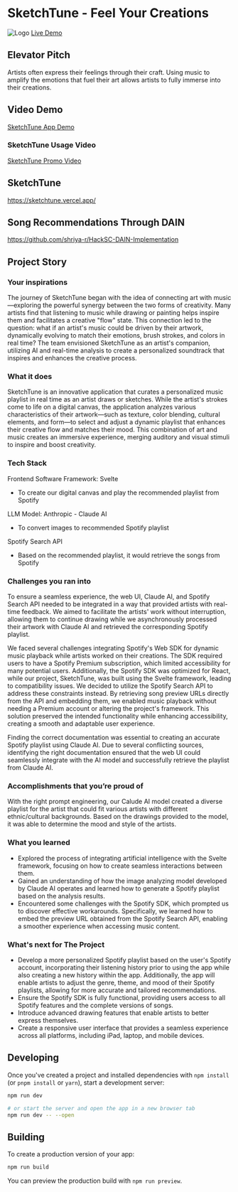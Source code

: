 # SketchTune - Feel Your Creations
![Logo](https://github.com/noahpin/sketchtune/blob/main/assets/logo.png?raw=true)
[Live Demo](https://sketchtune.vercel.app/)

## Elevator Pitch
Artists often express their feelings through their craft. Using music to amplify the emotions that fuel their art allows artists to fully immerse into their creations.

## Video Demo
[SketchTune App Demo](https://youtube.com/watch?v=Rd0SeUE460M)

### SketchTune Usage Video
[SketchTune Promo Video](https://www.youtube.com/watch?v=VHhIngk8Rn0)

## SketchTune
https://sketchtune.vercel.app/

## Song Recommendations Through DAIN
https://github.com/shriya-r/HackSC-DAIN-Implementation

## Project Story

### Your inspirations
The journey of SketchTune began with the idea of connecting art with music—exploring the powerful synergy between the two forms of creativity. Many artists find that listening to music while drawing or painting helps inspire them and facilitates a creative "flow" state. This connection led to the question: what if an artist's music could be driven by their artwork, dynamically evolving to match their emotions, brush strokes, and colors in real time? The team envisioned SketchTune as an artist's companion, utilizing AI and real-time analysis to create a personalized soundtrack that inspires and enhances the creative process.

### What it does
SketchTune is an innovative application that curates a personalized music playlist in real time as an artist draws or sketches. While the artist's strokes come to life on a digital canvas, the application analyzes various characteristics of their artwork—such as texture, color blending, cultural elements, and form—to select and adjust a dynamic playlist that enhances their creative flow and matches their mood. This combination of art and music creates an immersive experience, merging auditory and visual stimuli to inspire and boost creativity.
### Tech Stack
Frontend Software Framework: Svelte
- To create our digital canvas and play the recommended playlist from Spotify
  
LLM Model: Anthropic - Claude AI
- To convert images to recommended Spotify playlist
  
Spotify Search API
- Based on the recommended playlist, it would retrieve the songs from Spotify
  

### Challenges you ran into
To ensure a seamless experience, the web UI, Claude AI, and Spotify Search API needed to be integrated in a way that provided artists with real-time feedback. We aimed to facilitate the artists' work without interruption, allowing them to continue drawing while we asynchronously processed their artwork with Claude AI and retrieved the corresponding Spotify playlist.

We faced several challenges integrating Spotify's Web SDK for dynamic music playback while artists worked on their creations. The SDK required users to have a Spotify Premium subscription, which limited accessibility for many potential users. Additionally, the Spotify SDK was optimized for React, while our project, SketchTune, was built using the Svelte framework, leading to compatibility issues.
We decided to utilize the Spotify Search API to address these constraints instead. By retrieving song preview URLs directly from the API and embedding them, we enabled music playback without needing a Premium account or altering the project's framework. This solution preserved the intended functionality while enhancing accessibility, creating a smooth and adaptable user experience.

Finding the correct documentation was essential to creating an accurate Spotify playlist using Claude AI. Due to several conflicting sources, identifying the right documentation ensured that the web UI could seamlessly integrate with the AI model and successfully retrieve the playlist from Claude AI.

### Accomplishments that you’re proud of
With the right prompt engineering, our Calude AI model created a diverse playlist for the artist that could fit various artists with different ethnic/cultural backgrounds. Based on the drawings provided to the model, it was able to determine the mood and style of the artists.

### What you learned
- Explored the process of integrating artificial intelligence with the Svelte framework, focusing on how to create seamless interactions between them.
- Gained an understanding of how the image analyzing model developed by Claude AI operates and learned how to generate a Spotify playlist based on the analysis results.
- Encountered some challenges with the Spotify SDK, which prompted us to discover effective workarounds. Specifically, we learned how to embed the preview URL obtained from the Spotify Search API, enabling a smoother experience when accessing music content.

### What's next for The Project
- Develop a more personalized Spotify playlist based on the user's Spotify account, incorporating their listening history prior to using the app while also creating a new history within the app. Additionally, the app will enable artists to adjust the genre, theme, and mood of their Spotify playlists, allowing for more accurate and tailored recommendations.
- Ensure the Spotify SDK is fully functional, providing users access to all Spotify features and the complete versions of songs.
- Introduce advanced drawing features that enable artists to better express themselves.
- Create a responsive user interface that provides a seamless experience across all platforms, including iPad, laptop, and mobile devices.


## Developing

Once you've created a project and installed dependencies with `npm install` (or `pnpm install` or `yarn`), start a development server:

```bash
npm run dev

# or start the server and open the app in a new browser tab
npm run dev -- --open
```

## Building

To create a production version of your app:

```bash
npm run build
```

You can preview the production build with `npm run preview`.
